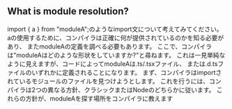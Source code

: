 ## What is module resolution?

import { a } from "moduleA";のようなimport文について考えてみてください。 aの使用するために、コンパイラは正確に何が提供されているのかを知る必要があり、 またmoduleAの定義を調べる必要もあります。
ここで、コンパイラは"moduleAはどのような形状をしていますか?"と尋ねます。 これは一見単純なように見えますが、コードによってmoduleAは.ts/.tsxファイル、 または.d.tsファイルのいずれかに定義されることになります。
まず、コンパイラはimportされているモジュールのファイルを見つけようとします。 これを行うには、コンパイラは2つの異なる方針、クラシックまたはNodeのどちらかに従います。 これらの方針が、moduleAを探す場所をコンパイラに教えます
